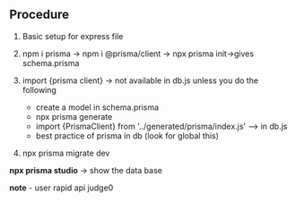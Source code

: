 ## Procedure
1. Basic setup for express file
2. npm i prisma -> npm i @prisma/client -> npx prisma init->gives schema.prisma

3. import {prisma client} -> not available in db.js unless you do the following 
    - create a model in schema.prisma
    - npx prisma generate
    - import {PrismaClient} from '../generated/prisma/index.js' --> in db.js
    - best practice of prisma in db (look for global this)

4. npx prisma migrate dev

**npx prisma studio** -> show the data base

**note** - user rapid api judge0